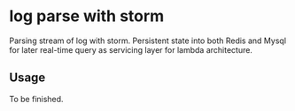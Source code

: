 # log parse with storm

Parsing stream of log with storm.
Persistent state into both Redis and Mysql for later real-time query as servicing layer for lambda architecture.

## Usage

To be finished.